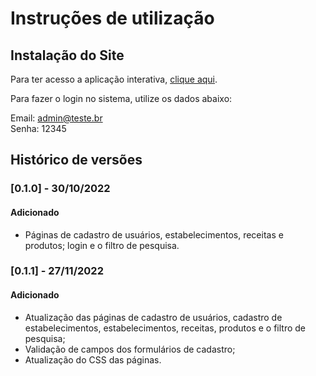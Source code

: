 # Instruções de utilização

## Instalação do Site

Para ter acesso a aplicação interativa, <a href="http://gfaustini-001-site1.atempurl.com/">clique aqui</a>.

Para fazer o login no sistema, utilize os dados abaixo:

Email: admin@teste.br
<br>
Senha: 12345

## Histórico de versões

### [0.1.0] - 30/10/2022
#### Adicionado
- Páginas de cadastro de usuários, estabelecimentos, receitas e produtos; login e o filtro de pesquisa.

### [0.1.1] - 27/11/2022
#### Adicionado
- Atualização das páginas de cadastro de usuários, cadastro de estabelecimentos, estabelecimentos, receitas, produtos e o filtro de pesquisa;
- Validação de campos dos formulários de cadastro;
- Atualização do CSS das páginas.
